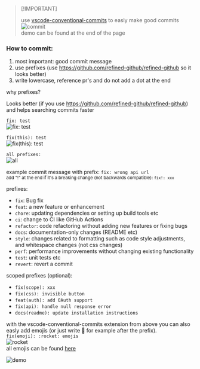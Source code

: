 > \[!IMPORTANT]
>
> use [vscode-conventional-commits](https://marketplace.visualstudio.com/items?itemName=vivaxy.vscode-conventional-commits) to easly make good commits<br>
> ![commit](commit.png)<br>
> demo can be found at the end of the page

### How to commit:

1. most important: good commit message
2. use prefixes (use https://github.com/refined-github/refined-github so it looks better)
3. write lowercase, reference pr's and do not add a dot at the end

why prefixes?

Looks better (if you use https://github.com/refined-github/refined-github) and helps searching commits faster

`fix: test`<br>
![fix: test](fix.png)<br>

`fix(this): test`<br>
![fix(this): test](fix_scope.png)<br>

`all prefixes:`<br>
![all](all.png)

example commit message with prefix: `fix: wrong api url`
<br>
<sup>add "!" at the end if it's a breaking change (not backwards compatible): `fix!: xxx`</sup>

prefixes:

- `fix`: Bug fix
- `feat`: a new feature or enhancement
- `chore`: updating dependencies or setting up build tools etc
- `ci`: change to CI like GitHub Actions
- `refactor`: code refactoring without adding new features or fixing bugs
- `docs`: documentation-only changes (README etc)
- `style`: changes related to formatting such as code style adjustments, and whitespace changes (not css changes)
- `perf`: performance improvements without changing existing functionality
- `test`: unit tests etc
- `revert`: revert a commit

scoped prefixes (optional):

- `fix(scope): xxx`
- `fix(css): invisible button`
- `feat(auth): add OAuth support`
- `fix(api): handle null response error`
- `docs(readme): update installation instructions`

with the vscode-conventional-commits extension from above you can also easly add emojis (or just write :rocket: for example after the prefix).<br>
`fix(emoji): :rocket: emojis`<br>
![rocket](rocket.png)<br>
all emojis can be found [here](https://gitmoji.dev/)

![demo](demo.gif)

